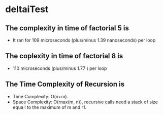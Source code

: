 # deltaiTest




## The complexity in time of  factorial 5 is 
- It ran for 109 microseconds (plus/minus 1.39 nanoseconds) per loop
##  The coplexity in time of factorial 8 is
- 110 microseconds  (plus/minus 1.77 ) per loop 

## The Time Complexity of Recursion is 
- Time Complexity: O(n+m).
- Space Complexity: O(rnax(m, n)), recursive calls need a stack of size equa l to the maximum of m and r1.
